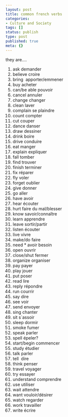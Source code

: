 ```yaml
---
layout: post
title: common french verbs
categories:
- Culture and Society
tags: []
status: publish
type: post
published: true
meta: {}
---
```

they are....

1. ask demander 
2. believe croire 
3. bring  apporter/emmener 
4. buy acheter 
5. can/be able pouvoir 
6. cancel annuler 
7. change changer 
8. clean laver 
9. complain se plaindre 
10. count compter 
11. cut couper 
12. dance danser 
13. draw dessiner 
14. drink boire 
15. drive conduire 
16. eat manger 
17. explain expliquer 
18. fall tomber 
19. find trouver 
20. finish terminer 
21. fix réparer 
22. fly voler 
23. forget oublier 
24. give donner 
25. go aller 
26. have avoir 
27. hear écouter 
28. hurt faire du mal/blesser 
29. know savoir/connaître 
30. learn apprendre 
31. leave sortir/partir 
32. listen écouter 
33. live vivre 
34. make/do faire 
35. need \* avoir besoin 
36. open ouvrir 
37. close/shut fermer 
38. organize organiser 
39. pay payer 
40. play jouer 
41. put poser 
42. read lire 
43. reply répondre 
44. run courrir 
45. say dire 
46. see voir 
47. send envoyer 
48. sing chanter 
49. sit s´assoir 
50. sleep dormir 
51. smoke fumer
52. speak parler 
53. spell épeler? 
54. start/begin commencer 
55. study étudier 
56. talk parler 
57. tell  dire 
58. think penser 
59. travel voyager 
60. try essayer 
61. understand comprendre 
62. use utiliser 
63. wait attendre 
64. want vouloir/désirer 
65. watch regarder 
66. work travailler 
67. write écrire    
